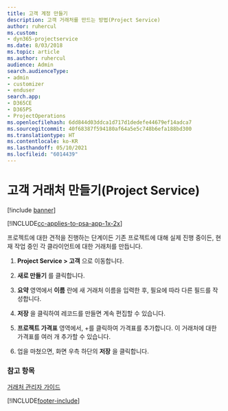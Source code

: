 ```yaml
---
title: 고객 계정 만들기
description: 고객 거래처를 만드는 방법(Project Service)
author: ruhercul
ms.custom:
- dyn365-projectservice
ms.date: 8/03/2018
ms.topic: article
ms.author: ruhercul
audience: Admin
search.audienceType:
- admin
- customizer
- enduser
search.app:
- D365CE
- D365PS
- ProjectOperations
ms.openlocfilehash: 6dd844d03ddca1d717d1dedefe44679ef14adca7
ms.sourcegitcommit: 40f68387f594180af64a5e5c748b6efa188bd300
ms.translationtype: HT
ms.contentlocale: ko-KR
ms.lasthandoff: 05/10/2021
ms.locfileid: "6014439"
---
```

# <a name="create-a-customer-account-project-service"></a>고객 거래처 만들기(Project Service)

[!include [banner](../includes/psa-now-project-operations.md)]

[!INCLUDE[cc-applies-to-psa-app-1x-2x](../includes/cc-applies-to-psa-app-1x-2x.md)]

프로젝트에 대한 견적을 진행하는 단계이든 기존 프로젝트에 대해 실제 진행 중이든, 현재 작업 중인 각 클라이언트에 대한 거래처를 만듭니다.  
  
1.  **Project Service > 고객** 으로 이동합니다.  
  
2.  **새로 만들기** 를 클릭합니다.  
  
3.  **요약** 영역에서 **이름** 란에 새 거래처 이름을 입력한 후, 필요에 따라 다른 필드를 작성합니다.  
  
4.  **저장** 을 클릭하여 레코드를 만들면 계속 편집할 수 있습니다.  
  
5.  **프로젝트 가격표** 영역에서, +를 클릭하여 가격표를 추가합니다. 이 거래처에 대한 가격표를 여러 개 추가할 수 있습니다.  
  
6.  업을 마쳤으면, 화면 우측 하단의 **저장** 을 클릭합니다.  
  
### <a name="see-also"></a>참고 항목  
 [거래처 관리자 가이드](../psa/account-manager-guide.md)


[!INCLUDE[footer-include](../includes/footer-banner.md)]